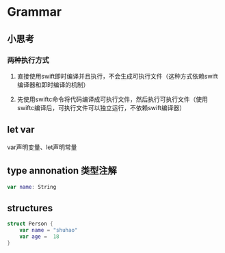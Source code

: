 # Grammar

## 小思考
### 两种执行方式
1. 直接使用swift即时编译并且执行，不会生成可执行文件（这种方式依赖swift编译器和即时编译的机制）

2. 先使用swiftc命令将代码编译成可执行文件，然后执行可执行文件（使用swiftc编译后，可执行文件可以独立运行，不依赖swift编译器）

## let var
var声明变量、let声明常量

## type annonation 类型注解
``` swift
var name: String
```

## structures
``` swift
struct Person {
    var name = "shuhao"
    var age =  18
}

```